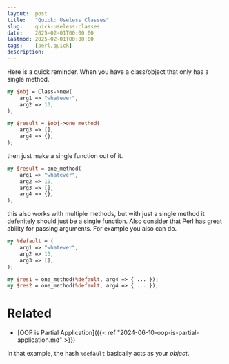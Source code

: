 ```yaml
---
layout:  post
title:   "Quick: Useless Classes"
slug:    quick-useless-classes
date:    2025-02-01T00:00:00
lastmod: 2025-02-01T00:00:00
tags:    [perl,quick]
description:
---
```


Here is a quick reminder. When you have a class/object that only has a single
method.

```perl
my $obj = Class->new(
    arg1 => "whatever",
    arg2 => 10,
);

my $result = $obj->one_method(
    arg3 => [],
    arg4 => {},
);
```

then just make a single function out of it.

```perl
my $result = one_method(
    arg1 => "whatever",
    arg2 => 10,
    arg3 => [],
    arg4 => {},
);
```

this also works with multiple methods, but with just a single method it defenitely
should just be a single function. Also consider that Perl has great ability
for passing arguments. For example you also can do.

```perl
my %default = (
    arg1 => "whatever",
    arg2 => 10,
    arg3 => [],
);

my $res1 = one_method(%default, arg4 => { ... });
my $res2 = one_method(%default, arg4 => { ... });
```

# Related

* [OOP is Partial Application]({{< ref "2024-06-10-oop-is-partial-application.md" >}})

In that example, the hash `%default` basically acts as your *object*.